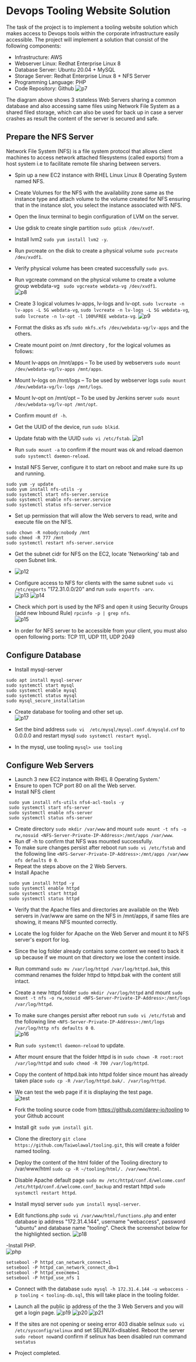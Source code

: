 # Devops Tooling Website Solution

The task of the project is to implement a tooling website solution which makes access to Devops tools within the corporate infrastructure easily accessible.
The project will implement a solution that consist of the following components:
- Infrastructure: AWS
- Webserver Linux: Redhat Enterprise Linux 8
- Database Server: Ubuntu 20.04 + MySQL
- Storage Server: Redhat Enterprise Linux 8 + NFS Server
- Programming Language: PHP
- Code Repository: Github
![p7](https://user-images.githubusercontent.com/50557587/142696895-e018359e-2c9b-4a6c-848f-e22457c833e8.PNG)

The diagram above shows 3 stateless Web Servers sharing a common database and also accessing same files using  Network File System as a shared filed storage, which can also be used for back up in case a server crashes as result the content of the server is secured and safe.

## Prepare the NFS Server
Network File System (NFS) is a file system protocol that allows client machines to access network attached filesystems (called exports) from a host system i.e to facilitate remote file sharing between servers.

- Spin up a new EC2 instance with RHEL Linux Linux 8 Operating System named NFS.
- Create Volumes for the NFS with the availability zone same as the instance type and attach volume to the volume created for NFS ensuring that in the instance slot, you select the instance associated with NFS.
- Open the linux terminal to begin configuration of LVM on the server.
- Use gdisk to create single partition `sudo gdisk /dev/xvdf`.
- Install lvm2 `sudo yum install lvm2 -y`.
- Run pvcreate on the disk to create a physical volume `sudo pvcreate /dev/xvdf1`.
- Verify physical volume has been created successfully `sudo pvs`.
- Run vgcreate command on the physical volume to create a volume group webdata-vg ` sudo vgcreate webdata-vg /dev/xvdf1`.     
![p8](https://user-images.githubusercontent.com/50557587/142699476-3d120828-6b0c-429d-8045-10d08e32bcc8.PNG)

- Create 3 logical volumes lv-apps, lv-logs and lv-opt. `sudo lvcreate -n lv-apps -L 5G webdata-vg`, `sudo lvcreate -n lv-logs -L 5G webdata-vg`, `sudo lvcreate -n lv-opt -l 100%FREE webdata-vg`.
![p9](https://user-images.githubusercontent.com/50557587/142700058-4234f0fe-5fba-47b8-a408-3b80ee85c3f2.PNG)

- Format the disks as xfs `sudo mkfs.xfs /dev/webdata-vg/lv-apps` and the others.

- Create mount point on /mnt directory , for the logical volumes  as follows:
- Mount lv-apps on /mnt/apps – To be used by webservers `sudo mount /dev/webdata-vg/lv-apps /mnt/apps`.
- Mount lv-logs on /mnt/logs – To be used by webserver logs `sudo mount /dev/webdata-vg/lv-logs /mnt/logs`.
- Mount lv-opt on /mnt/opt – To be used by Jenkins server `sudo mount /dev/webdata-vg/lv-opt /mnt/opt`.
- Confirm mount `df -h`.
- Get the UUID of the device, run `sudo blkid`.
- Update fstab with the UUID `sudo vi /etc/fstab`.
![p1](https://user-images.githubusercontent.com/50557587/142701102-06d34092-1881-40f7-8621-57cbaa77f738.PNG)

- Run `sudo mount -a` to confirm if the mount was ok and reload daemon `sudo systemctl daemon-reload`.
- Install NFS Server, configure it to start on reboot and make sure its up and running. 
```
sudo yum -y update
sudo yum install nfs-utils -y
sudo systemctl start nfs-server.service
sudo systemctl enable nfs-server.service
sudo systemctl status nfs-server.service
```
- Set up permission that will allow the Web servers to read, write and execute file on the NFS.
```
sudo chown -R nobody:nobody /mnt
sudo chmod -R 777 /mnt
sudo systemctl restart nfs-server.service
```
- Get the subnet cidr for NFS on the EC2, locate 'Networking' tab and open Subnet link.
- ![p12](https://user-images.githubusercontent.com/50557587/142702495-d8a05ab6-73e4-44b6-adc4-489c0224a88d.PNG)

- Configure access to NFS for clients with the same subnet `sudo vi /etc/exports` "172.31.0.0/20" and run `sudo exportfs -arv`.     
![p13](https://user-images.githubusercontent.com/50557587/142702712-9193799d-fe54-4a12-9248-b54dc4bc3290.PNG)
![p14](https://user-images.githubusercontent.com/50557587/142702885-71409361-7298-4fe1-9ed4-2e7339f2a5c5.PNG)

- Check which port is used by the NFS  and open it using Security Groups (add new Inbound Rule) `rpcinfo -p | grep nfs`.     
![p15](https://user-images.githubusercontent.com/50557587/142703026-d7d3ed55-9ebe-49ba-9a5f-d4948a591743.PNG)

- In order for NFS server to be accessible from your client, you must also open following ports: TCP 111, UDP 111, UDP 2049

## Configure Database
- Install mysql-server 
```
sudo apt install mysql-server
sudo systemctl start mysql 
sudo systemctl enable mysql 
sudo systemctl status mysql
sudo mysql_secure_installation
```

- Create database for tooling and other set up.     
![p17](https://user-images.githubusercontent.com/50557587/142710997-998642e1-0e67-4377-911b-ea0c4af35a09.PNG)

- Set the bind address `sudo vi  /etc/mysql/mysql.conf.d/mysqld.cnf` to 0.0.0.0 and restart mysql `sudo systemctl restart mysql`.
- In the mysql, use tooling `mysql> use tooling` 

## Configure Web Servers
- Launch 3 new EC2 instance with RHEL 8 Operating System.'
- Ensure to open TCP port 80 on all the Web server.
- Install NFS client
```
 sudo yum install nfs-utils nfs4-acl-tools -y
 sudo systemctl start nfs-server
 sudo systemctl enable nfs-server
 sudo systemctl status nfs-server 
 ```
- Create directory  `sudo mkdir /var/www` and mount `sudo mount -t nfs -o rw,nosuid <NFS-Server-Private-IP-Address>:/mnt/apps /var/www`.
- Run df -h to confirm that NFS was mounted successfully.
- To make sure changes persist after reboot run `sudo vi /etc/fstab` and the following line `<NFS-Server-Private-IP-Address>:/mnt/apps /var/www nfs defaults 0 0`.
- Repeat the steps above on the 2 Web Servers.
- Install Apache
```
 sudo yum install httpd -y
 sudo systemctl enable httpd 
 sudo systemctl start httpd
 sudo systemctl status httpd
 ```
 
- Verify that the Apache files and directories are available on the Web servers in /var/www are same on the NFS in /mnt/apps, if same files are showing, it means NFS mounted correctly.
- Locate the log folder for Apache on the Web Server and mount it to NFS server's  export for log.
- Since the log folder already contains some content we need to back it up because if we mount on that directory we lose the content inside.
- Run command `sudo mv /var/log/httpd /var/log/httpd.bak`, this command renames the folder httpd to httpd.bak with the content still intact.
- Create a new httpd folder `sudo mkdir /var/log/httpd` and mount `sudo mount -t nfs -o rw,nosuid <NFS-Server-Private-IP-Address>:/mnt/logs /var/log/httpd`.
- To make sure changes persist after reboot run `sudo vi /etc/fstab` and the following line `<NFS-Server-Private-IP-Address>:/mnt/logs /var/log/http nfs defaults 0 0`.     
![p16](https://user-images.githubusercontent.com/50557587/142706687-aadec479-7a90-4146-8932-7f0b3df159ab.PNG)

- Run `sudo systemctl daemon-reload` to update.
- After mount ensure that the folder httpd is in `sudo chown -R root:root /var/log/httpd` and `sudo chmod -R 700 /var/log/httpd`.
- Copy the content of httpd.bak into httpd folder since mount has already taken place `sudo cp -R /var/log/httpd.bak/. /var/log/httpd`.
- We can test the web page if it is displaying the test page.    
![test](https://user-images.githubusercontent.com/50557587/143228029-353c3f54-462a-4206-a0eb-7721e25c93d3.PNG)


- Fork the tooling source code from https://github.com/darey-io/tooling to your Github account
- Install git` sudo yum install git`.
- Clone the directory `git clone https://github.com/Taiwolawal/tooling.git`, this will create a folder named tooling.
- Deploy the content of the html folder of the Tooling directory to /var/www/html  `sudo cp -R ~/tooling/html/. /var/www/html`.
- Disable Apache default page `sudo mv /etc/httpd/conf.d/welcome.conf /etc/httpd/conf.d/welcome.conf_backup` and restart httpd `sudo systemctl restart httpd`.
-  Install mysql server `sudo yum install mysql-server`.
- Edit functions.php `sudo vi /var/www/html/functions.php` and enter database ip address "172.31.4.144", username "webaccess", password "ubuntu" and database name  "tooling". Check the screenshot below for the highlighted section.
![p18](https://user-images.githubusercontent.com/50557587/142719391-e1134d6a-5937-4885-a872-9f6a028d6bcf.PNG)

-Install PHP.   
![php](https://user-images.githubusercontent.com/50557587/143293842-6f6e662e-152a-4165-9b68-d494995069dd.PNG)
```
setsebool -P httpd_can_network_connect=1
setsebool -P httpd_can_network_connect_db=1
setsebool -P httpd_execmem=1
setsebool -P httpd_use_nfs 1
````

- Connect with the database `sudo mysql -h 172.31.4.144 -u webaccess -p tooling < tooling-db.sql`, this will take place in the tooling folder.
- Launch all the public ip address of the the 3 Web Servers and you will get a login page.
![p19](https://user-images.githubusercontent.com/50557587/142719481-fe8cae50-7f60-4179-8832-0b879f596343.PNG)
![p20](https://user-images.githubusercontent.com/50557587/142719486-da85816e-a1ca-4cab-9f33-aee857fa2349.PNG)
![p21](https://user-images.githubusercontent.com/50557587/142719488-72ba4e1c-1533-4e22-a396-f400d3353a17.PNG)  

- If the sites are not opening or seeing error 403 disable selinux `sudo vi /etc/sysconfig/selinux` and set SELINUX=disabled. Reboot the server `sudo reboot now`and confirm if selinux has been disabled run command `sestatus`


- Project completed.


















